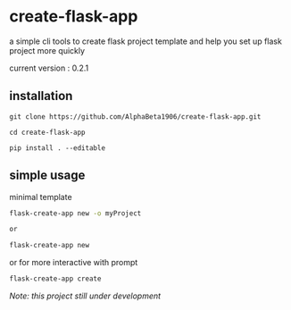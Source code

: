 # create-flask-app

a simple cli tools to create flask  project template  and help you set up flask project more quickly

current version : 0.2.1
## installation
```
git clone https://github.com/AlphaBeta1906/create-flask-app.git

cd create-flask-app

pip install . --editable   

```

## simple usage
minimal template
```bash
flask-create-app new -o myProject

or

flask-create-app new

```

or for more interactive with prompt

```bash
flask-create-app create
```

*Note: this project still under development*

